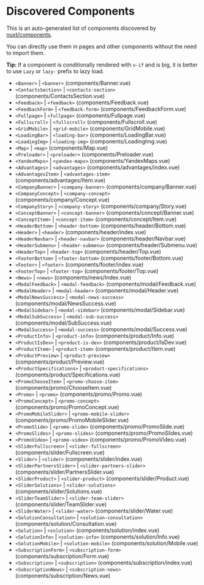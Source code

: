 # Discovered Components

This is an auto-generated list of components discovered by [nuxt/components](https://github.com/nuxt/components).

You can directly use them in pages and other components without the need to import them.

**Tip:** If a component is conditionally rendered with `v-if` and is big, it is better to use `Lazy` or `lazy-` prefix to lazy load.

- `<Banner>` | `<banner>` (components/Banner.vue)
- `<ContactsSection>` | `<contacts-section>` (components/ContactsSection.vue)
- `<Feedback>` | `<feedback>` (components/Feedback.vue)
- `<FeedbackForm>` | `<feedback-form>` (components/FeedbackForm.vue)
- `<Fullpage>` | `<fullpage>` (components/Fullpage.vue)
- `<Fullscroll>` | `<fullscroll>` (components/Fullscroll.vue)
- `<GridMobile>` | `<grid-mobile>` (components/GridMobile.vue)
- `<LoadingBar>` | `<loading-bar>` (components/LoadingBar.vue)
- `<LoadingImg>` | `<loading-img>` (components/LoadingImg.vue)
- `<Map>` | `<map>` (components/Map.vue)
- `<Preloader>` | `<preloader>` (components/Preloader.vue)
- `<YandexMaps>` | `<yandex-maps>` (components/YandexMaps.vue)
- `<Advantages>` | `<advantages>` (components/advantages/index.vue)
- `<AdvantagesItem>` | `<advantages-item>` (components/advantages/Item.vue)
- `<CompanyBanner>` | `<company-banner>` (components/company/Banner.vue)
- `<CompanyConcept>` | `<company-concept>` (components/company/Concept.vue)
- `<CompanyStory>` | `<company-story>` (components/company/Story.vue)
- `<ConceptBanner>` | `<concept-banner>` (components/concept/Banner.vue)
- `<ConceptItem>` | `<concept-item>` (components/concept/Item.vue)
- `<HeaderBottom>` | `<header-bottom>` (components/header/Bottom.vue)
- `<Header>` | `<header>` (components/header/index.vue)
- `<HeaderNavbar>` | `<header-navbar>` (components/header/Navbar.vue)
- `<HeaderSubmenu>` | `<header-submenu>` (components/header/Submenu.vue)
- `<HeaderTop>` | `<header-top>` (components/header/Top.vue)
- `<FooterBottom>` | `<footer-bottom>` (components/footer/Bottom.vue)
- `<Footer>` | `<footer>` (components/footer/index.vue)
- `<FooterTop>` | `<footer-top>` (components/footer/Top.vue)
- `<News>` | `<news>` (components/news/Index.vue)
- `<ModalFeedback>` | `<modal-feedback>` (components/modal/Feedback.vue)
- `<ModalHeader>` | `<modal-header>` (components/modal/Header.vue)
- `<ModalNewsSuccess>` | `<modal-news-success>` (components/modal/NewsSuccess.vue)
- `<ModalSidebar>` | `<modal-sidebar>` (components/modal/Sidebar.vue)
- `<ModalSubSuccess>` | `<modal-sub-success>` (components/modal/SubSuccess.vue)
- `<ModalSuccess>` | `<modal-success>` (components/modal/Success.vue)
- `<ProductInfo>` | `<product-info>` (components/product/Info.vue)
- `<ProductIsDev>` | `<product-is-dev>` (components/product/IsDev.vue)
- `<ProductItem>` | `<product-item>` (components/product/Item.vue)
- `<ProductPreview>` | `<product-preview>` (components/product/Preview.vue)
- `<ProductSpecifications>` | `<product-specifications>` (components/product/Specifications.vue)
- `<PromoChooseItem>` | `<promo-choose-item>` (components/promo/ChooseItem.vue)
- `<Promo>` | `<promo>` (components/promo/Promo.vue)
- `<PromoConcept>` | `<promo-concept>` (components/promo/PromoConcept.vue)
- `<PromoMobileSlider>` | `<promo-mobile-slider>` (components/promo/PromoMobileSlider.vue)
- `<PromoSlide>` | `<promo-slide>` (components/promo/PromoSlide.vue)
- `<PromoSlides>` | `<promo-slides>` (components/promo/PromoSlides.vue)
- `<PromoVideo>` | `<promo-video>` (components/promo/PromoVideo.vue)
- `<SliderFullscreen>` | `<slider-fullscreen>` (components/slider/Fullscreen.vue)
- `<Slider>` | `<slider>` (components/slider/index.vue)
- `<SliderPartnersSlider>` | `<slider-partners-slider>` (components/slider/PartnersSlider.vue)
- `<SliderProduct>` | `<slider-product>` (components/slider/Product.vue)
- `<SliderSolutions>` | `<slider-solutions>` (components/slider/Solutions.vue)
- `<SliderTeamSlider>` | `<slider-team-slider>` (components/slider/TeamSlider.vue)
- `<SliderWater>` | `<slider-water>` (components/slider/Water.vue)
- `<SolutionConsultation>` | `<solution-consultation>` (components/solution/Consultation.vue)
- `<Solution>` | `<solution>` (components/solution/index.vue)
- `<SolutionInfo>` | `<solution-info>` (components/solution/Info.vue)
- `<SolutionMobile>` | `<solution-mobile>` (components/solution/Mobile.vue)
- `<SubscriptionForm>` | `<subscription-form>` (components/subscription/Form.vue)
- `<Subscription>` | `<subscription>` (components/subscription/index.vue)
- `<SubscriptionNews>` | `<subscription-news>` (components/subscription/News.vue)
